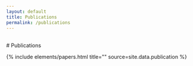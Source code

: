 ```yaml
---
layout: default
title: Publications
permalink: /publications
---
```

<br>
# Publications

<br> 
   
{% include elements/papers.html title="" source=site.data.publication %}